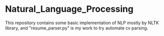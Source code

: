 # Natural_Language_Processing
This repository contains some basic implementation of NLP mostly by NLTK library, and "resume_parser.py" is my work to try automate cv parsing.
